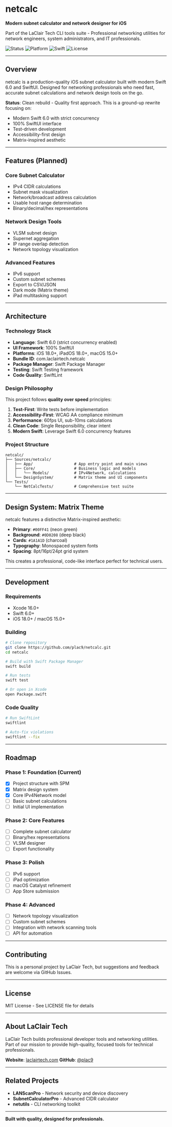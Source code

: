 # netcalc

**Modern subnet calculator and network designer for iOS**

Part of the LaClair Tech CLI tools suite - Professional networking utilities for network engineers, system administrators, and IT professionals.

![Status](https://img.shields.io/badge/status-clean%20rebuild-00FF41?style=flat-square)
![Platform](https://img.shields.io/badge/platform-iOS%2018.0%2B%20%7C%20macOS%2015.0%2B-lightgrey?style=flat-square)
![Swift](https://img.shields.io/badge/swift-6.0-orange?style=flat-square)
![License](https://img.shields.io/badge/license-MIT-blue?style=flat-square)

---

## Overview

netcalc is a production-quality iOS subnet calculator built with modern Swift 6.0 and SwiftUI. Designed for networking professionals who need fast, accurate subnet calculations and network design tools on the go.

**Status**: Clean rebuild - Quality first approach. This is a ground-up rewrite focusing on:
- Modern Swift 6.0 with strict concurrency
- 100% SwiftUI interface
- Test-driven development
- Accessibility-first design
- Matrix-inspired aesthetic

---

## Features (Planned)

### Core Subnet Calculator
- IPv4 CIDR calculations
- Subnet mask visualization
- Network/broadcast address calculation
- Usable host range determination
- Binary/decimal/hex representations

### Network Design Tools
- VLSM subnet design
- Supernet aggregation
- IP range overlap detection
- Network topology visualization

### Advanced Features
- IPv6 support
- Custom subnet schemes
- Export to CSV/JSON
- Dark mode (Matrix theme)
- iPad multitasking support

---

## Architecture

### Technology Stack
- **Language**: Swift 6.0 (strict concurrency enabled)
- **UI Framework**: 100% SwiftUI
- **Platforms**: iOS 18.0+, iPadOS 18.0+, macOS 15.0+
- **Bundle ID**: com.laclairtech.netcalc
- **Package Manager**: Swift Package Manager
- **Testing**: Swift Testing framework
- **Code Quality**: SwiftLint

### Design Philosophy
This project follows **quality over speed** principles:
1. **Test-First**: Write tests before implementation
2. **Accessibility-First**: WCAG AA compliance minimum
3. **Performance**: 60fps UI, sub-10ms calculations
4. **Clean Code**: Single Responsibility, clear intent
5. **Modern Swift**: Leverage Swift 6.0 concurrency features

### Project Structure
```
netcalc/
├── Sources/netcalc/
│   ├── App/                  # App entry point and main views
│   ├── Core/                 # Business logic and models
│   │   └── Models/           # IPv4Network, calculations
│   └── DesignSystem/         # Matrix theme and UI components
└── Tests/
    └── NetCalcTests/         # Comprehensive test suite
```

---

## Design System: Matrix Theme

netcalc features a distinctive Matrix-inspired aesthetic:

- **Primary**: `#00FF41` (neon green)
- **Background**: `#0D0208` (deep black)
- **Cards**: `#1A1A1D` (charcoal)
- **Typography**: Monospaced system fonts
- **Spacing**: 8pt/16pt/24pt grid system

This creates a professional, code-like interface perfect for technical users.

---

## Development

### Requirements
- Xcode 16.0+
- Swift 6.0+
- iOS 18.0+ / macOS 15.0+

### Building
```bash
# Clone repository
git clone https://github.com/plac9/netcalc.git
cd netcalc

# Build with Swift Package Manager
swift build

# Run tests
swift test

# Or open in Xcode
open Package.swift
```

### Code Quality
```bash
# Run SwiftLint
swiftlint

# Auto-fix violations
swiftlint --fix
```

---

## Roadmap

### Phase 1: Foundation (Current)
- [x] Project structure with SPM
- [x] Matrix design system
- [x] Core IPv4Network model
- [ ] Basic subnet calculations
- [ ] Initial UI implementation

### Phase 2: Core Features
- [ ] Complete subnet calculator
- [ ] Binary/hex representations
- [ ] VLSM designer
- [ ] Export functionality

### Phase 3: Polish
- [ ] IPv6 support
- [ ] iPad optimization
- [ ] macOS Catalyst refinement
- [ ] App Store submission

### Phase 4: Advanced
- [ ] Network topology visualization
- [ ] Custom subnet schemes
- [ ] Integration with network scanning tools
- [ ] API for automation

---

## Contributing

This is a personal project by LaClair Tech, but suggestions and feedback are welcome via GitHub Issues.

---

## License

MIT License - See LICENSE file for details

---

## About LaClair Tech

LaClair Tech builds professional developer tools and networking utilities. Part of our mission to provide high-quality, focused tools for technical professionals.

**Website**: [laclairtech.com](https://laclairtech.com)
**GitHub**: [@plac9](https://github.com/plac9)

---

## Related Projects

- **LANScanPro** - Network security and device discovery
- **SubnetCalculatorPro** - Advanced CIDR calculator
- **netutils** - CLI networking toolkit

---

**Built with quality, designed for professionals.**

